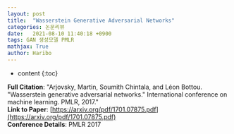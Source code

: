```yaml
---
layout: post
title:  "Wasserstein Generative Adversarial Networks"
categories: 논문리뷰
date:   2021-08-10 11:40:18 +0900
tags: GAN 생성모델 PMLR
mathjax: True
author: Haribo
---
```

* content
{:toc}

**Full Citation**: "Arjovsky, Martin, Soumith Chintala, and Léon Bottou. "Wasserstein generative adversarial networks." International conference on machine learning. PMLR, 2017."\
**Link to Paper**: [https://arxiv.org/pdf/1701.07875.pdf](https://arxiv.org/pdf/1701.07875.pdf) \
**Conference Details**: PMLR 2017

